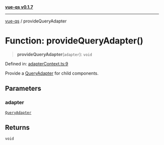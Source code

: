 [**vue-qs v0.1.7**](../README.md)

***

[vue-qs](../README.md) / provideQueryAdapter

# Function: provideQueryAdapter()

> **provideQueryAdapter**(`adapter`): `void`

Defined in: [adapterContext.ts:9](https://github.com/iamsomraj/vue-qs/blob/8dd8b9116f5f79adc1bc1b23a2ea361a3c83a0ab/src/adapterContext.ts#L9)

Provide a [QueryAdapter](../type-aliases/QueryAdapter.md) for child components.

## Parameters

### adapter

[`QueryAdapter`](../type-aliases/QueryAdapter.md)

## Returns

`void`
